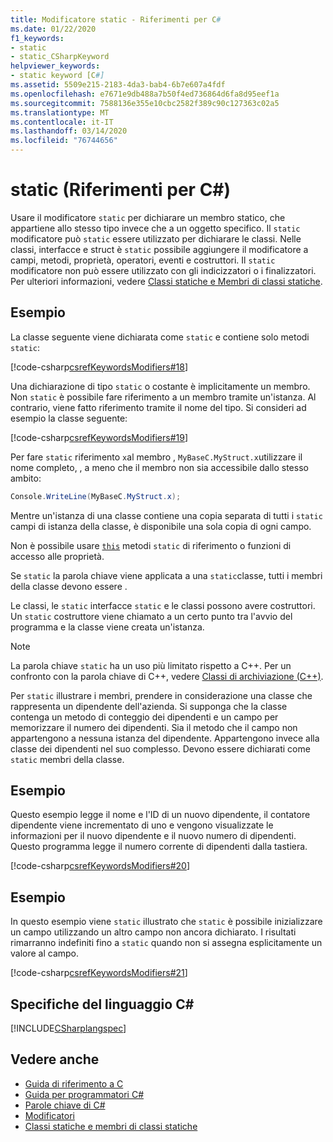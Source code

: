 ```yaml
---
title: Modificatore static - Riferimenti per C#
ms.date: 01/22/2020
f1_keywords:
- static
- static_CSharpKeyword
helpviewer_keywords:
- static keyword [C#]
ms.assetid: 5509e215-2183-4da3-bab4-6b7e607a4fdf
ms.openlocfilehash: e7671e9db488a7b50f4ed736864d6fa8d95eef1a
ms.sourcegitcommit: 7588136e355e10cbc2582f389c90c127363c02a5
ms.translationtype: MT
ms.contentlocale: it-IT
ms.lasthandoff: 03/14/2020
ms.locfileid: "76744656"
---
```

# <a name="static-c-reference"></a>static (Riferimenti per C#)

Usare il modificatore `static` per dichiarare un membro statico, che appartiene allo stesso tipo invece che a un oggetto specifico. Il `static` modificatore può `static` essere utilizzato per dichiarare le classi. Nelle classi, interfacce e struct è `static` possibile aggiungere il modificatore a campi, metodi, proprietà, operatori, eventi e costruttori. Il `static` modificatore non può essere utilizzato con gli indicizzatori o i finalizzatori. Per ulteriori informazioni, vedere [Classi statiche e Membri di classi statiche](../../programming-guide/classes-and-structs/static-classes-and-static-class-members.md).

## <a name="example"></a>Esempio

La classe seguente viene dichiarata come `static` e contiene solo metodi `static`:

[!code-csharp[csrefKeywordsModifiers#18](~/samples/snippets/csharp/VS_Snippets_VBCSharp/csrefKeywordsModifiers/CS/csrefKeywordsModifiers.cs#18)]

Una dichiarazione di tipo `static` o costante è implicitamente un membro. Non `static` è possibile fare riferimento a un membro tramite un'istanza. Al contrario, viene fatto riferimento tramite il nome del tipo. Si consideri ad esempio la classe seguente:

[!code-csharp[csrefKeywordsModifiers#19](~/samples/snippets/csharp/VS_Snippets_VBCSharp/csrefKeywordsModifiers/CS/csrefKeywordsModifiers.cs#19)]

Per fare `static` riferimento `x`al membro , `MyBaseC.MyStruct.x`utilizzare il nome completo, , a meno che il membro non sia accessibile dallo stesso ambito:

```csharp
Console.WriteLine(MyBaseC.MyStruct.x);
```

Mentre un'istanza di una classe contiene una copia separata di tutti i `static` campi di istanza della classe, è disponibile una sola copia di ogni campo.

Non è possibile usare [`this`](this.md) metodi `static` di riferimento o funzioni di accesso alle proprietà.

Se `static` la parola chiave viene applicata a una `static`classe, tutti i membri della classe devono essere .

Le classi, le `static` interfacce `static` e le classi possono avere costruttori. Un `static` costruttore viene chiamato a un certo punto tra l'avvio del programma e la classe viene creata un'istanza.

> [!NOTE]
> La parola chiave `static` ha un uso più limitato rispetto a C++. Per un confronto con la parola chiave di C++, vedere [Classi di archiviazione (C++)](/cpp/cpp/storage-classes-cpp#static).

Per `static` illustrare i membri, prendere in considerazione una classe che rappresenta un dipendente dell'azienda. Si supponga che la classe contenga un metodo di conteggio dei dipendenti e un campo per memorizzare il numero dei dipendenti. Sia il metodo che il campo non appartengono a nessuna istanza del dipendente. Appartengono invece alla classe dei dipendenti nel suo complesso. Devono essere dichiarati come `static` membri della classe.

## <a name="example"></a>Esempio

Questo esempio legge il nome e l'ID di un nuovo dipendente, il contatore dipendente viene incrementato di uno e vengono visualizzate le informazioni per il nuovo dipendente e il nuovo numero di dipendenti. Questo programma legge il numero corrente di dipendenti dalla tastiera.

[!code-csharp[csrefKeywordsModifiers#20](~/samples/snippets/csharp/VS_Snippets_VBCSharp/csrefKeywordsModifiers/CS/csrefKeywordsModifiers.cs#20)]  

## <a name="example"></a>Esempio

In questo esempio viene `static` illustrato che `static` è possibile inizializzare un campo utilizzando un altro campo non ancora dichiarato. I risultati rimarranno indefiniti fino a `static` quando non si assegna esplicitamente un valore al campo.

[!code-csharp[csrefKeywordsModifiers#21](~/samples/snippets/csharp/VS_Snippets_VBCSharp/csrefKeywordsModifiers/CS/csrefKeywordsModifiers.cs#21)]  

## <a name="c-language-specification"></a>Specifiche del linguaggio C#

[!INCLUDE[CSharplangspec](~/includes/csharplangspec-md.md)]

## <a name="see-also"></a>Vedere anche

- [Guida di riferimento a C](../index.md)
- [Guida per programmatori C#](../../programming-guide/index.md)
- [Parole chiave di C#](index.md)
- [Modificatori](index.md)
- [Classi statiche e membri di classi statiche](../../programming-guide/classes-and-structs/static-classes-and-static-class-members.md)
